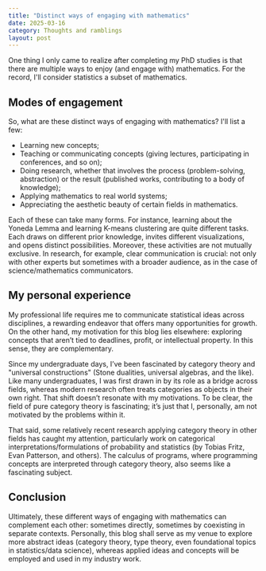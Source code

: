 ```yaml
---
title: "Distinct ways of engaging with mathematics"
date: 2025-03-16
category: Thoughts and ramblings
layout: post
---
```


One thing I only came to realize after completing my PhD studies is that there are multiple ways to enjoy (and engage with) mathematics. For the record, I'll consider statistics a subset of mathematics.

## Modes of engagement

So, what are these distinct ways of engaging with mathematics? I'll list a few:

* Learning new concepts;
* Teaching or communicating concepts (giving lectures, participating in conferences, and so on);
* Doing research, whether that involves the process (problem-solving, abstraction) or the result (published works, contributing to a body of knowledge);
* Applying mathematics to real world systems;
* Appreciating the aesthetic beauty of certain fields in mathematics.

Each of these can take many forms. For instance, learning about the Yoneda Lemma and learning K-means clustering are quite different tasks. Each draws on different prior knowledge, invites different visualizations, and opens distinct possibilities. Moreover, these activities are not mutually exclusive. In research, for example, clear communication is crucial: not only with other experts but sometimes with a broader audience, as in the case of science/mathematics communicators.

## My personal experience

My professional life requires me to communicate statistical ideas across disciplines, a rewarding endeavor that offers many opportunities for growth. On the other hand, my motivation for this blog lies elsewhere: exploring concepts that aren’t tied to deadlines, profit, or intellectual property. In this sense, they are complementary. 

Since my undergraduate days, I’ve been fascinated by category theory and "universal constructions" (Stone dualities, universal algebras, and the like). Like many undergraduates, I was first drawn in by its role as a bridge across fields, whereas modern research often treats categories as objects in their own right. That shift doesn’t resonate with my motivations. To be clear, the field of pure category theory is fascinating; it’s just that I, personally, am not motivated by the problems within it.

That said, some relatively recent research applying category theory in other fields has caught my attention, particularly work on categorical interpretations/formulations of probability and statistics (by Tobias Fritz, Evan Patterson, and others). The calculus of programs, where programming concepts are interpreted through category theory, also seems like a fascinating subject.

## Conclusion

Ultimately, these different ways of engaging with mathematics can complement each other: sometimes directly, sometimes by coexisting in separate contexts. Personally, this blog shall serve as my venue to explore more abstract ideas (category theory, type theory, even foundational topics in statistics/data science), whereas applied ideas and concepts will be employed and used in my industry work.